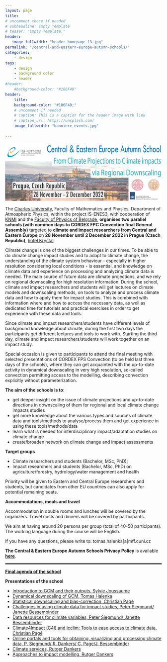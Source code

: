 ```yaml
---
layout: page
title: 
# uncomment these if needed
# subheadline: Empty Template
# teaser: "Empty Template."
header:
   image_fullwidth: "header_homepage_13.jpg"
permalink: "/central-and-eastern-europe-autumn-schools/"
categories:
    - design
tags:
    - design
    - background color
    - header
#header:
    #background-color: "#186F4D"
header:
    title: 
    background-color: "#186F4D;"
    # uncomment if needed
    # caption: This is a caption for the header image with link
    # caption_url: https://unsplash.com/
    image_fullwidth: "banniere_events.jpg"

---
```


![pragueschool](../images/Prague_school_banner_v2_jpeg.jpg)


The [Charles University](https://cuni.cz/uken-1.html), Faculty of Mathematics and Physics, Department of Atmospheric Physics, within the project IS-ENES3, with cooperation of [KNMI](https://www.knmi.nl/home) and the [Faculty of Physics of Belgrade](http://www.bg.ac.rs/en/members/faculties/PHY.php), **organises two parallel schools (with common days to CORDEX FPC Convection final General Assembly)** targeted to **climate and impact researchers from Central and Eastern Europe** on **28 November until 2 December 2022 in Prague (Czech Republic)**, [hotel Krystal](https://www.centrum-krystal.cz).

Climate change is one of the biggest challenges in our times. To be able to do climate change impact studies and to adapt to climate change, the understanding of the climate system behaviour - especially in higher resolution considering local conditions - is essential, and knowledge on climate data and experience on processing and analyzing climate data is needed. The main source of future data are climate projections, and we rely on regional downscaling for high resolution information. During the school, climate and impact researchers and students will get lectures on climate models and downscaling methods, on tools to analyze and process climate data and how to apply them for impact studies. This is combined with information where and how to access the necessary data, as well as dedicated time for tutorials and practical exercises in order to get experience with these data and tools.

Since climate and impact researchers/students have different levels of background knowledge about climate, during the first two days the participants get different lectures and tools to work with. Starting the third day, climate and impact researchers/students will work together on an impact study.

Special occasion is given to participants to attend the final meeting with selected presentations of CORDEX FPS Convection (to be held last three days of the schools),  where they can get acquainted with the up-to-date activity in dynamical downscaling in very high resolution, so-called convection permitting access to the modelling, describing convection explicitly without parameterization.

**The aim of the schools is to**:
- get deeper insight on the issue of climate projections and up-to-date directions in downscaling of them for regional and local climate change impacts studies
- get more knowledge about the various types and sources of climate data and tools/methods to analyse/process them and get experience in using these tools/methods/data
- learn what is needed for interdisciplinary impact/adaptation studies on climate change
- create/broaden network on climate change and impact assessments

**Target groups**
- Climate researchers and students (Bachelor, MSc, PhD);
- Impact researchers and students (Bachelor, MSc, PhD) on agriculture/forestry, hydrology/water management and health

Priority will be given to Eastern and Central Europe researchers and students, but candidates from other EU countries can also apply for potential remaining seats.

**Accommodations, meals and travel**

Accommodation in double rooms and lunches will be covered by the organizers. Travel costs and dinners will be covered by participants.

We aim at having around 20 persons per group (total of 40-50 participants).
The working language during the course will be English.

If you have any questions, please write to: tomas.halenka[a]mff.cuni.cz

**The Central & Eastern Europe Autumn Schools Privacy Policy** is available **[here](https://raw.githubusercontent.com/IS-ENES3/IS-ENES-Website/main/pdf_documents/IS-ENES3_Privacy_Policy-Eastern_Europe_Schools.pdf)**.

<hr style="border:2px solid gray">

**[Final agenda of the school](https://raw.githubusercontent.com/IS-ENES3/IS-ENES-Website/main/pdf_documents/Prague_program.pdf)**

**Presentations of the school**

- [Introduction to GCM and their outputs, Sylvie Joussaume](https://raw.githubusercontent.com/IS-ENES3/IS-ENES-Website/main/pdf_documents/221128_IS-ENES3_GCM_SJoussaume_vf.pdf)
- [Dynamical downscaling of GCM, Tomas Halenka](https://raw.githubusercontent.com/IS-ENES3/IS-ENES-Website/main/pdf_documents/Dynamical_Downscaling_Tomas_Halenka.pdf)
- [Statistical downscaling and bias-correction, Christian Pagé](https://raw.githubusercontent.com/IS-ENES3/IS-ENES-Website/main/pdf_documents/downscaling_autumnschool2022_CPAGE.pdf)
- [Challenges in using climate data for impact studies, Peter Siegmund/ Janette Bessembinder](https://raw.githubusercontent.com/IS-ENES3/IS-ENES-Website/main/pdf_documents/challenges_climate_data_use_Siegmund_28Nov2022.pdf)
- [Data resources for climate variables, Peter Siegmund/ Janette Bessembinder](https://raw.githubusercontent.com/IS-ENES3/IS-ENES-Website/main/pdf_documents/data_resources_Siegmund_28Nov2022.pdf)
- [Climate4Impact (C4I) and icclim: Tools to ease access to climate data, Christian Pagé](https://raw.githubusercontent.com/IS-ENES3/IS-ENES-Website/main/pdf_documents/c4i_icclim_autumnschool2022_CPAGE.pdf)
- [Online portals and tools for obtaining, visualizing and processing climate data, P. Siegmund/ R. Dankers/ C. Page/J. Bessembinder](https://raw.githubusercontent.com/IS-ENES3/IS-ENES-Website/main/pdf_documents/climate_data_portals_Siegmund_28Nov2022.pdf)
- [Climate services, Rutger Dankers](https://raw.githubusercontent.com/IS-ENES3/IS-ENES-Website/main/pdf_documents/Climate_Services_Dankers_29Nov2022.pdf)
- [Approaches to impact modelling, Rutger Dankers](https://raw.githubusercontent.com/IS-ENES3/IS-ENES-Website/main/pdf_documents/Impact_Modelling_Dankers_29Nov2022.pdf)


